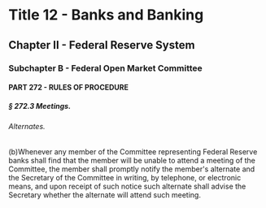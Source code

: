 
# Title 12 - Banks and Banking
## Chapter II - Federal Reserve System
### Subchapter B - Federal Open Market Committee
#### PART 272 - RULES OF PROCEDURE
##### § 272.3 Meetings.
###### Alternates.

(b)Whenever any member of the Committee representing Federal Reserve banks shall find that the member will be unable to attend a meeting of the Committee, the member shall promptly notify the member's alternate and the Secretary of the Committee in writing, by telephone, or electronic means, and upon receipt of such notice such alternate shall advise the Secretary whether the alternate will attend such meeting.
